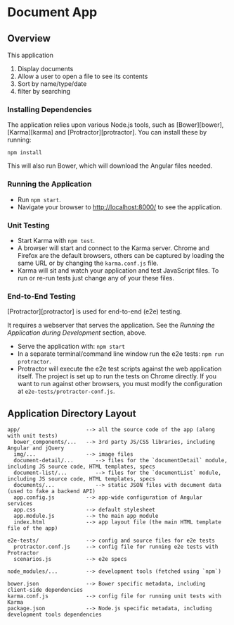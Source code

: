 # Document App


## Overview

This application 

1.  Display documents
2.  Allow a user to open a file to see its contents
3.  Sort by name/type/date
4.  filter by searching


### Installing Dependencies

The application relies upon various Node.js tools, such as [Bower][bower], [Karma][karma] and
[Protractor][protractor]. You can install these by running:

```
npm install
```

This will also run Bower, which will download the Angular files needed.


### Running the Application

- Run `npm start`.
- Navigate your browser to [http://localhost:8000/](http://localhost:8000/) to see the application.

### Unit Testing

- Start Karma with `npm test`.
- A browser will start and connect to the Karma server. Chrome and Firefox are the default browsers,
  others can be captured by loading the same URL or by changing the `karma.conf.js` file.
- Karma will sit and watch your application and test JavaScript files. To run or re-run tests just
  change any of your these files.

### End-to-End Testing

[Protractor][protractor] is used for end-to-end (e2e) testing.

It requires a webserver that serves the application. See the
_Running the Application during Development_ section, above.

- Serve the application with: `npm start`
- In a separate terminal/command line window run the e2e tests: `npm run protractor`.
- Protractor will execute the e2e test scripts against the web application itself. The project is set up to run the tests on Chrome directly. If you want to run against other browsers, you must modify the configuration at `e2e-tests/protractor-conf.js`.


## Application Directory Layout

```
app/                     --> all the source code of the app (along with unit tests)
  bower_components/...   --> 3rd party JS/CSS libraries, including Angular and jQuery
  img/...                --> image files
  document-detail/...       --> files for the `documentDetail` module, including JS source code, HTML templates, specs
  document-list/...         --> files for the `documentList` module, including JS source code, HTML templates, specs
  documents/...             --> static JSON files with document data (used to fake a backend API)
  app.config.js          --> app-wide configuration of Angular services
  app.css                --> default stylesheet
  app.module.js          --> the main app module
  index.html             --> app layout file (the main HTML template file of the app)

e2e-tests/               --> config and source files for e2e tests
  protractor.conf.js     --> config file for running e2e tests with Protractor
  scenarios.js           --> e2e specs

node_modules/...         --> development tools (fetched using `npm`)

bower.json               --> Bower specific metadata, including client-side dependencies
karma.conf.js            --> config file for running unit tests with Karma
package.json             --> Node.js specific metadata, including development tools dependencies
```